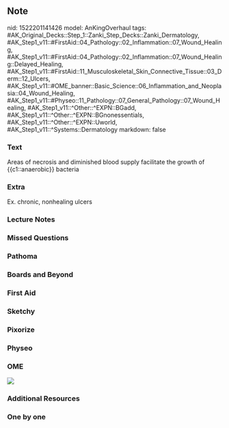 ## Note
nid: 1522201141426
model: AnKingOverhaul
tags: #AK_Original_Decks::Step_1::Zanki_Step_Decks::Zanki_Dermatology, #AK_Step1_v11::#FirstAid::04_Pathology::02_Inflammation::07_Wound_Healing, #AK_Step1_v11::#FirstAid::04_Pathology::02_Inflammation::07_Wound_Healing::Delayed_Healing, #AK_Step1_v11::#FirstAid::11_Musculoskeletal_Skin_Connective_Tissue::03_Derm::12_Ulcers, #AK_Step1_v11::#OME_banner::Basic_Science::06_Inflammation_and_Neoplasia::04_Wound_Healing, #AK_Step1_v11::#Physeo::11_Pathology::07_General_Pathology::07_Wound_Healing, #AK_Step1_v11::^Other::^EXPN::BGadd, #AK_Step1_v11::^Other::^EXPN::BGnonessentials, #AK_Step1_v11::^Other::^EXPN::Uworld, #AK_Step1_v11::^Systems::Dermatology
markdown: false

### Text
Areas of necrosis and diminished blood supply facilitate the growth of {{c1::anaerobic}} bacteria

### Extra
Ex. chronic, nonhealing ulcers

### Lecture Notes


### Missed Questions


### Pathoma


### Boards and Beyond


### First Aid


### Sketchy


### Pixorize


### Physeo


### OME
<div class="ome-widget">
  <a href=
  "https://onlinemeded.org/spa/inflammation-and-neoplasia/wound-healing/acquire?ref=anki">
  <img src="_OME_AnkiFlashcards_Lesson_3.png"></a>
</div>

### Additional Resources


### One by one

